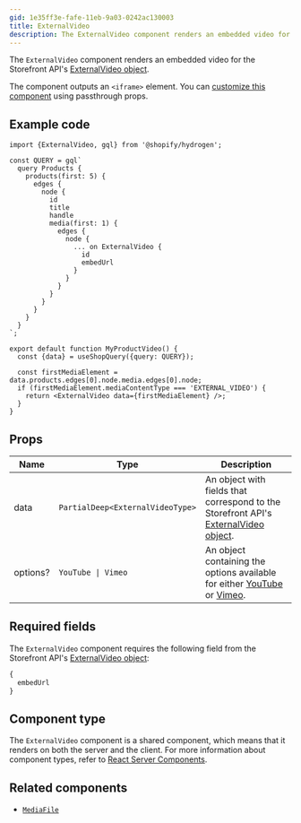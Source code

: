 ```yaml
---
gid: 1e35ff3e-fafe-11eb-9a03-0242ac130003
title: ExternalVideo
description: The ExternalVideo component renders an embedded video for the Storefront API's ExternalVideo object.
---
```


The `ExternalVideo` component renders an embedded video for the Storefront
API's [ExternalVideo object](https://shopify.dev/api/storefront/reference/products/externalvideo).

The component outputs an `<iframe>` element. You can [customize this component](https://shopify.dev/api/hydrogen/components#customizing-hydrogen-components) using passthrough props.

## Example code

```tsx
import {ExternalVideo, gql} from '@shopify/hydrogen';

const QUERY = gql`
  query Products {
    products(first: 5) {
      edges {
        node {
          id
          title
          handle
          media(first: 1) {
            edges {
              node {
                ... on ExternalVideo {
                  id
                  embedUrl
                }
              }
            }
          }
        }
      }
    }
  }
`;

export default function MyProductVideo() {
  const {data} = useShopQuery({query: QUERY});

  const firstMediaElement = data.products.edges[0].node.media.edges[0].node;
  if (firstMediaElement.mediaContentType === 'EXTERNAL_VIDEO') {
    return <ExternalVideo data={firstMediaElement} />;
  }
}
```

## Props

| Name     | Type                                                | Description                                                                                                                                                                                                                       |
| -------- | --------------------------------------------------- | --------------------------------------------------------------------------------------------------------------------------------------------------------------------------------------------------------------------------------- |
| data     | <code>PartialDeep&#60;ExternalVideoType&#62;</code> | An object with fields that correspond to the Storefront API's [ExternalVideo object](https://shopify.dev/api/storefront/reference/products/externalvideo).                                                                        |
| options? | <code>YouTube &#124; Vimeo</code>                   | An object containing the options available for either [YouTube](https://developers.google.com/youtube/player_parameters#Parameters) or [Vimeo](https://vimeo.zendesk.com/hc/en-us/articles/360001494447-Using-Player-Parameters). |

## Required fields

The `ExternalVideo` component requires the following field from the Storefront API's [ExternalVideo object](https://shopify.dev/api/storefront/reference/products/externalvideo):

```graphql
{
  embedUrl
}
```


## Component type

The `ExternalVideo` component is a shared component, which means that it renders on both the server and the client. For more information about component types, refer to [React Server Components](https://shopify.dev/custom-storefronts/hydrogen/framework/react-server-components).

## Related components

- [`MediaFile`](https://shopify.dev/api/hydrogen/components/primitive/mediafile)
